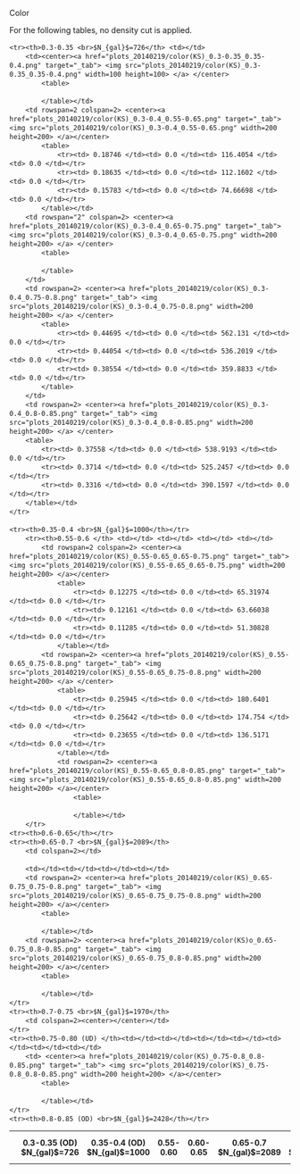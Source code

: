Color

For the following tables, no density cut is applied.

<table>
       <tr><th> </th><th>0.3-0.35 (OD) <br>$N_{gal}$=726</th> <th>0.35-0.4 (OD) <br>$N_{gal}$=1000</th> <th>0.55-0.60 </th> <th> 0.60-0.65 </th> <th>0.65-0.7 <br>$N_{gal}$=2089</th><th>0.7-0.75 (OD)<br>$N_{gal}$=1970</th> <th> 0.75-0.8 (UD)</th><th>0.8-0.85 (OD) <br>$N_{gal}$=2428</th></tr>
    
    <tr><th>0.3-0.35 <br>$N_{gal}$=726</th> <td></td> 
        <td><center><a href="plots_20140219/color(KS)_0.3-0.35_0.35-0.4.png" target="_tab"> <img src="plots_20140219/color(KS)_0.3-0.35_0.35-0.4.png" width=100 height=100> </a> </center>
            <table>
                
            </table></td> 
        <td rowspan=2 colspan=2> <center><a href="plots_20140219/color(KS)_0.3-0.4_0.55-0.65.png" target="_tab"> <img src="plots_20140219/color(KS)_0.3-0.4_0.55-0.65.png" width=200 height=200> </a></center>
            <table>
                <tr><td> 0.18746 </td><td> 0.0 </td><td> 116.4054 </td><td> 0.0 </td></tr>
                <tr><td> 0.18635 </td><td> 0.0 </td><td> 112.1602 </td><td> 0.0 </td></tr>   
                <tr><td> 0.15783 </td><td> 0.0 </td><td> 74.66698 </td><td> 0.0 </td></tr> 
            </table></td> 
        <td rowspan="2" colspan=2> <center><a href="plots_20140219/color(KS)_0.3-0.4_0.65-0.75.png" target="_tab"> <img src="plots_20140219/color(KS)_0.3-0.4_0.65-0.75.png" width=200 height=200> </a> </center>
            <table>
                
            </table>
        </td>
        <td rowspan=2> <center><a href="plots_20140219/color(KS)_0.3-0.4_0.75-0.8.png" target="_tab"> <img src="plots_20140219/color(KS)_0.3-0.4_0.75-0.8.png" width=200 height=200> </a> </center>
            <table>
                <tr><td> 0.44695 </td><td> 0.0 </td><td> 562.131 </td><td> 0.0 </td></tr> 
                <tr><td> 0.44054 </td><td> 0.0 </td><td> 536.2019 </td><td> 0.0 </td></tr>
                <tr><td> 0.38554 </td><td> 0.0 </td><td> 359.8833 </td><td> 0.0 </td></tr>   
            </table>
        </td>
        <td rowspan=2> <center><a href="plots_20140219/color(KS)_0.3-0.4_0.8-0.85.png" target="_tab"> <img src="plots_20140219/color(KS)_0.3-0.4_0.8-0.85.png" width=200 height=200> </a> </center>
        <table>
            <tr><td> 0.37558 </td><td> 0.0 </td><td> 538.9193 </td><td> 0.0 </td></tr>
            <tr><td> 0.3714 </td><td> 0.0 </td><td> 525.2457 </td><td> 0.0 </td></tr>
            <tr><td> 0.3316 </td><td> 0.0 </td><td> 390.1597 </td><td> 0.0 </td></tr>          
        </table></td>
    </tr>
  
    <tr><th>0.35-0.4 <br>$N_{gal}$=1000</th></tr>
        <tr><th>0.55-0.6 </th> <td></td> <td></td> <td></td> <td></td> 
            <td rowspan=2 colspan=2> <center><a href="plots_20140219/color(KS)_0.55-0.65_0.65-0.75.png" target="_tab"> <img src="plots_20140219/color(KS)_0.55-0.65_0.65-0.75.png" width=200 height=200> </a></center> 
                <table>
                    <tr><td> 0.12275 </td><td> 0.0 </td><td> 65.31974 </td><td> 0.0 </td></tr>
                    <tr><td> 0.12161 </td><td> 0.0 </td><td> 63.66038 </td><td> 0.0 </td></tr>
                    <tr><td> 0.11285 </td><td> 0.0 </td><td> 51.30828 </td><td> 0.0 </td></tr>
                </table></td>
            <td rowspan=2> <center><a href="plots_20140219/color(KS)_0.55-0.65_0.75-0.8.png" target="_tab"> <img src="plots_20140219/color(KS)_0.55-0.65_0.75-0.8.png" width=200 height=200> </a> </center>
                <table>
                    <tr><td> 0.25945 </td><td> 0.0 </td><td> 180.6401 </td><td> 0.0 </td></tr>
                    <tr><td> 0.25642 </td><td> 0.0 </td><td> 174.754 </td><td> 0.0 </td></tr>
                    <tr><td> 0.23655 </td><td> 0.0 </td><td> 136.5171 </td><td> 0.0 </td></tr>
                </table></td>
                <td rowspan=2> <center><a href="plots_20140219/color(KS)_0.55-0.65_0.8-0.85.png" target="_tab"> <img src="plots_20140219/color(KS)_0.55-0.65_0.8-0.85.png" width=200 height=200> </a></center>
                    <table>
                        
                    </table></td>          
        </tr>    
    <tr><th>0.6-0.65</th></tr>    
    <tr><th>0.65-0.7 <br>$N_{gal}$=2089</th> 
        <td colspan=2></td>
        
        <td></td><td></td><td></td><td></td>
        <td rowspan=2> <center><a href="plots_20140219/color(KS)_0.65-0.75_0.75-0.8.png" target="_tab"> <img src="plots_20140219/color(KS)_0.65-0.75_0.75-0.8.png" width=200 height=200> </a></center>
            <table>
               
            </table></td>
        <td rowspan=2> <center><a href="plots_20140219/color(KS)o_0.65-0.75_0.8-0.85.png" target="_tab"> <img src="plots_20140219/color(KS)_0.65-0.75_0.8-0.85.png" width=200 height=200> </a></center>
            <table>
                
            </table></td>
    </tr>
    <tr><th>0.7-0.75 <br>$N_{gal}$=1970</th>
        <td colspan=2><center></center></td>
    </tr>
    <tr><th>0.75-0.80 (UD) </th><td></td><td></td><td></td><td></td><td></td><td></td><td></td>
        <td> <center><a href="plots_20140219/color(KS)_0.75-0.8_0.8-0.85.png" target="_tab"> <img src="plots_20140219/color(KS)_0.75-0.8_0.8-0.85.png" width=200 height=200> </a></center> 
            <table>
                
            </table></td>
    </tr>
    <tr><th>0.8-0.85 (OD) <br>$N_{gal}$=2428</th></tr>  
</table>
